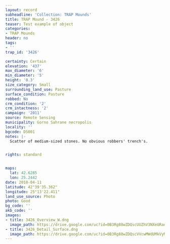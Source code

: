 ```yaml
---
layout: record
subheadline: 'Collection: TRAP Mounds'
title: TRAP Mound - 3426
teaser: Test example of object
categories:
- TRAP Mounds
header: no
tags:
- ''
trap_id: '3426'

certainty: Certain
elevation: '437'
max_diameter: '6'
min_diameter: '5'
height: '0.3'
size_category: Small
surrounding_land_use: Pasture
surface_condition: Pasture
robbed: No
crm_condition: '2'
crm_intactness: '2'
campaign: '2011'
source: Remote Sensing
municipality: Gorno Sahrane necropolis
locality: ''
bgcode: DS001
notes: |-
  Scatter of medium-sized stones. No obvious robbers' trench's.


rights: standard


maps:
  lat: 42.6285
  lon: 25.2442
date: 2018-04-11
latitude: 42°39'35.362"
longitude: 25°13'22.411"
land_use_source: Photo
photo: Good
bg_code: ''
akb_code: ''
images:
- title: 3426_Overview_W.dng
  image_path: https://drive.google.com/uc?id=0B3Rg88wZDQscUUZhV3NXeURad0k
- title: 3426_Detail_Surface.dng
  image_path: https://drive.google.com/uc?id=0B3Rg88wZDQscVVcwMWdUMkVyM2c
---
```

